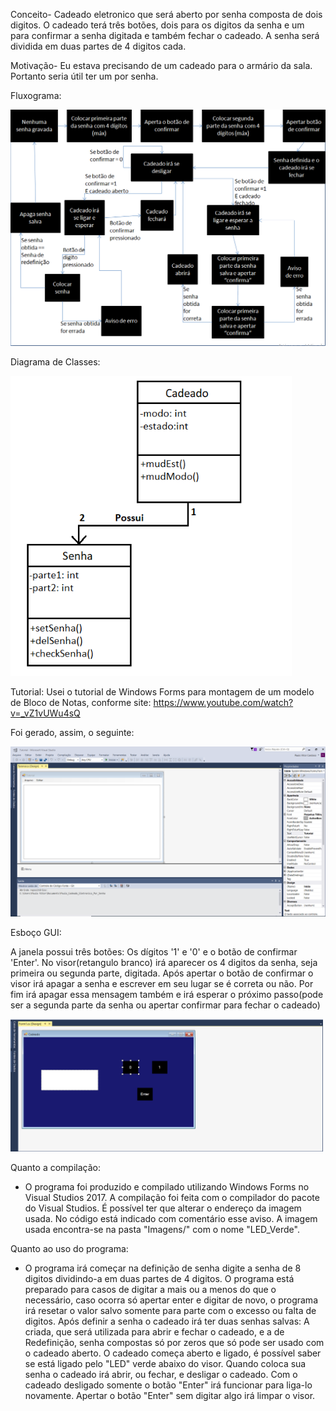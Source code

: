 ﻿Conceito- Cadeado eletronico que será aberto por senha composta de dois digitos. O cadeado terá três botões, dois para os digitos da senha e um para confirmar a senha digitada e também fechar o cadeado. A senha será dividida em duas partes de 4 digitos cada.

Motivação- Eu estava precisando de um cadeado para o armário da sala. Portanto seria útil ter um por senha.

Fluxograma:

<img src="Imagens/FluxogramaCadeado.PNG" width="550">

Diagrama de Classes:

<img src="Imagens/DiagramaDeClasses.png" width="450">

Tutorial: Usei o tutorial de Windows Forms para montagem de um modelo de Bloco de Notas, conforme site: https://www.youtube.com/watch?v=_vZ1vUWu4sQ

Foi gerado, assim, o seguinte:

<img src="Imagens/EsbocoTutorial.PNG" width="550">

Esboço GUI:

A janela possui três botões: Os dígitos '1' e '0' e o botão de confirmar 'Enter'.
No visor(retangulo branco) irá aparecer os 4 digitos da senha, seja primeira ou segunda parte, digitada.
Após apertar o botão de confirmar o visor irá apagar a senha e escrever em seu lugar se é correta ou não.
Por fim irá apagar essa mensagem também e irá esperar o próximo passo(pode ser a segunda parte da senha ou apertar confirmar para fechar o cadeado)

<img src="Imagens/EsbocoCadeado.PNG" width="500">

Quanto a compilação:

-	O programa foi produzido e compilado utilizando Windows Forms no Visual Studios 2017. A compilação foi feita com o compilador do pacote do Visual Studios. É possível ter que alterar o endereço da imagem usada. No código está indicado com comentário esse aviso. A imagem usada encontra-se na pasta "Imagens/" com o nome "LED_Verde".
	
Quanto ao uso do programa:

-	O programa irá começar na definição de senha digite a senha de 8 digitos dividindo-a em duas partes de 4 digitos. O programa está preparado para casos de digitar a mais ou a menos do que o necessário, caso ocorra só apertar enter e digitar de novo, o programa irá resetar o valor salvo somente para parte com o excesso ou falta de digitos.
	Após definir a senha o cadeado irá ter duas senhas salvas: A criada, que será utilizada para abrir e fechar o cadeado, e a de Redefinição, senha compostas só por zeros que só pode ser usado com o cadeado aberto. O cadeado começa aberto e ligado, é possível saber se está ligado pelo "LED" verde abaixo do visor. Quando coloca sua senha o cadeado irá abrir, ou fechar, e desligar o cadeado. Com o cadeado desligado somente o botão "Enter" irá funcionar para liga-lo novamente. Apertar o botão "Enter" sem digitar algo irá limpar o visor.
